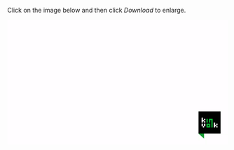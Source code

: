 Click on the image below and then click *Download* to enlarge.

![](demo-opensnoop-gifterminal.gif)
